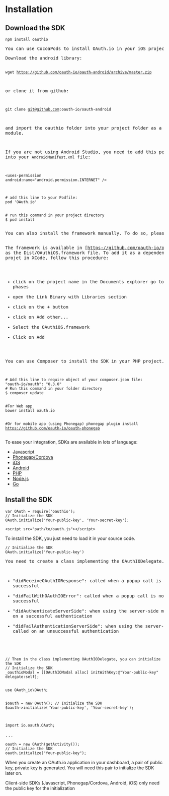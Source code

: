 # Installation

## Download the SDK

<div class="code-block Node">
    <pre><code class="highlight bash">npm install oauthio</code></pre>
</div>

<div class="code-block iOS">
    <pre>
You can use CocoaPods to install OAuth.io in your iOS project
</pre>
</div>

<div class="code-block Android">
<pre>Download the android library:

<code class="highlight bash">wget https://github.com/oauth-io/oauth-android/archive/master.zip</code>

or clone it from github:

<code class="highlight bash">git clone git@github.com:oauth-io/oauth-android</code>

and import the oauthio folder into your project folder as a module.

If you are not using Android Studio, you need to add this persmission into your `AndroidManifest.xml` file:

<code class="highlight xml">&lt;uses-permission android:name="android.permission.INTERNET" /&gt;</code></pre>
</div>

<div class="code-block iOS">
    <pre><code class="highlight bash">
# add this line to your Podfile:
pod 'OAuth.io'
</code></pre>
<pre><code class="highlight bash">
# run this command in your project directory
$ pod install
 </code></pre>
<pre>
You can also install the framework manually. To do so, please follow the following steps: 

The framework is available in [https://github.com/oauth-io/oauth-ios](https://github.com/oauth-io/oauth-ios) as the Dist/OAuthiOS.framework file. To add it as a dependency in your projet in XCode, follow this procedure:

- click on the project name in the Documents explorer
go to Build phases
- open the Link Binary with Libraries section
- click on the + button
- click on Add other...
- Select the OAuthiOS.framework
- Click on Add
</pre>
</div>

<div class="code-block PHP">
    <pre>You can use Composer to install the SDK in your PHP project.
    </pre>
    <pre><code class="highlight bash">
# Add this line to require object of your composer.json file:
"oauth-io/oauth": "0.3.0"
# Run this command in your folder directory
$ composer update
    </code></pre>
</div>

<div class="code-block Javascript">
    <pre><code class="highlight bash">#For Web app
bower install oauth.io

#Or for mobile app (using Phonegap)
phonegap plugin install https://github.com/oauth-io/oauth-phonegap</code></pre>
</div>

To ease your integration, SDKs are available in lots of language:

- [Javascript](https://github.com/oauth-io/oauth-js)
- [Phonegap/Cordova](https://github.com/oauth-io/oauth-phonegap)
- [iOS](https://github.com/oauth-io/oauth-ios)
- [Android](https://github.com/oauth-io/oauth-android)
- [PHP](https://github.com/oauth-io/sdk-php)
- [Node.js](https://github.com/oauth-io/sdk-node)
- [Go](https://github.com/oauth-io/sdk-go)

## Install the SDK

<div class="code-block Node">
    <pre><code class="highlight javascript">var OAuth = require('oauthio');
// Initialize the SDK
OAuth.initialize('Your-public-key', 'Your-secret-key');</code></pre>
</div>

<div class="code-block Javascript Phonegap">
    <pre><code class="highlight html">&lt;script src="path/to/oauth.js"&gt;&lt;/script&gt;</code></pre>
</div>

To install the SDK, you just need to load it in your source code.

<div class="code-block Javascript Phonegap">
    <pre><code class="highlight javascript">// Initialize the SDK
OAuth.initialize('Your-public-key')</code></pre>
</div>

<div class="code-block iOS objectivec">
    <pre>You need to create a class implementing the OAuthIODelegate. This delegate needs you to add the following methods:

- "didReceiveOAuthIOResponse": called when a popup call is successful
- "didFailWithOAuthIOError": called when a popup call is not successful
- "didAuthenticateServerSide": when using the server-side mode, called on a successful authentication
- "didFailAuthenticationServerSide": when using the server-side mode, called on an unsuccessful authentication
</pre>
    <pre><code class="highlight objectivec">
// Then in the class implementing OAuthIODelegate, you can initialize the SDK
// Initialize the SDK
_oauthioModal = [[OAuthIOModal alloc] initWithKey:@"Your-public-key" delegate:self];</code></pre>
</div>

<div class="code-block php PHP">
    <pre><code class="highlight php">
use OAuth_io\OAuth;

$oauth = new OAuth();
// Initialize the SDK
$oauth->initialize('Your-public-key', 'Your-secret-key');
</code></pre>
</div>

<div class="code-block Android">
    <pre><code class="highlight java">
import io.oauth.OAuth;
</code>
...
<code class="highlight java">
oauth = new OAuth(getActivity());
// Initialize the SDK
oauth.initialize("Your-public-key");
</code></pre>
</div>


When you create an OAuth.io application in your dashboard, a pair of public key, private key is generated. You will need this pair to initialize the SDK later on.

<aside class="notice">Client-side SDKs (Javascript, Phonegap/Cordova, Android, iOS) only need the public key for the initialization</aside>
